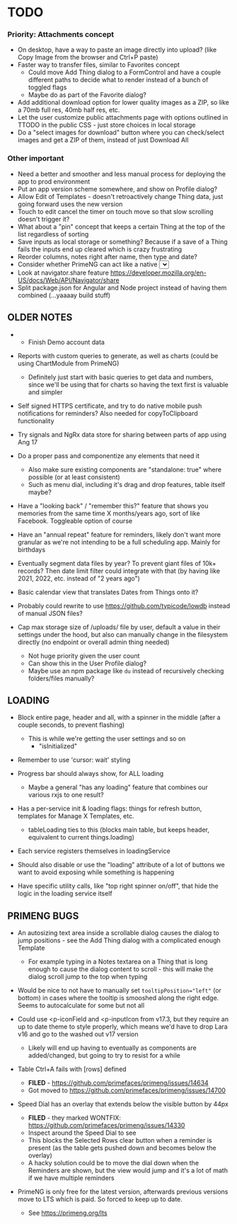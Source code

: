 # TODO

### Priority: Attachments concept
- On desktop, have a way to paste an image directly into upload? (like Copy Image from the browser and Ctrl+P paste)
- Faster way to transfer files, similar to Favorites concept
  - Could move Add Thing dialog to a FormControl and have a couple different paths to decide what to render instead of a bunch of toggled flags
  - Maybe do as part of the Favorite dialog?
- Add additional download option for lower quality images as a ZIP, so like a 70mb full res, 40mb half res, etc.
- Let the user customize public attachments page with options outlined in TTODO in the public CSS - just store choices in local storage
- Do a "select images for download" button where you can check/select images and get a ZIP of them, instead of just Download All

### Other important
- Need a better and smoother and less manual process for deploying the app to prod environment
- Put an app version scheme somewhere, and show on Profile dialog?
- Allow Edit of Templates - doesn't retroactively change Thing data, just going forward uses the new version
- Touch to edit cancel the timer on touch move so that slow scrolling doesn't trigger it?
- What about a "pin" concept that keeps a certain Thing at the top of the list regardless of sorting
- Save inputs as local storage or something? Because if a save of a Thing fails the inputs end up cleared which is crazy frustrating
- Reorder columns, notes right after name, then type and date?
- Consider whether PrimeNG can act like a native <select> on device mobile where the full list of options is shown as a built in popup - might be nicer
- Look at navigator.share feature https://developer.mozilla.org/en-US/docs/Web/API/Navigator/share
- Split package.json for Angular and Node project instead of having them combined (...yaaaay build stuff)

## OLDER NOTES
- * Finish Demo account data

- Reports with custom queries to generate, as well as charts (could be using ChartModule from PrimeNG)
  - Definitely just start with basic queries to get data and numbers, since we'll be using that for charts so having the text first is valuable and simpler
- Self signed HTTPS certificate, and try to do native mobile push notifications for reminders? Also needed for copyToClipboard functionality

- Try signals and NgRx data store for sharing between parts of app using Ang 17
- Do a proper pass and componentize any elements that need it
  - Also make sure existing components are "standalone: true" where possible (or at least consistent)
  - Such as menu dial, including it's drag and drop features, table itself maybe?
- Have a "looking back" / "remember this?" feature that shows you memories from the same time X months/years ago, sort of like Facebook. Toggleable option of course
- Have an "annual repeat" feature for reminders, likely don't want more granular as we're not intending to be a full scheduling app. Mainly for birthdays
- Eventually segment data files by year? To prevent giant files of 10k+ records? Then date limit filter could integrate with that (by having like 2021, 2022, etc. instead of "2 years ago")
- Basic calendar view that translates Dates from Things onto it?
- Probably could rewrite to use https://github.com/typicode/lowdb instead of manual JSON files?

- Cap max storage size of /uploads/ file by user, default a value in their settings under the hood, but also can manually change in the filesystem directly (no endpoint or overall admin thing needed)
  - Not huge priority given the user count
  - Can show this in the User Profile dialog?
  - Maybe use an npm package like `du` instead of recursively checking folders/files manually?

## LOADING
- Block entire page, header and all, with a spinner in the middle (after a couple seconds, to prevent flashing)
  - This is while we're getting the user settings and so on
    - "isInitialized"
- Remember to use 'cursor: wait' styling

- Progress bar should always show, for ALL loading
  - Maybe a general "has any loading" feature that combines our various rxjs to one result?

- Has a per-service init & loading flags: things for refresh button, templates for Manage X Templates, etc.
  - tableLoading ties to this (blocks main table, but keeps header, equivalent to current things.loading)
- Each service registers themselves in loadingService

- Should also disable or use the "loading" attribute of a lot of buttons we want to avoid exposing while something is happening

- Have specific utility calls, like "top right spinner on/off", that hide the logic in the loading service itself

## PRIMENG BUGS
- An autosizing text area inside a scrollable dialog causes the dialog to jump positions - see the Add Thing dialog with a complicated enough Template
  - For example typing in a Notes textarea on a Thing that is long enough to cause the dialog content to scroll - this will make the dialog scroll jump to the top when typing

- Would be nice to not have to manually set `tooltipPosition="left"` (or bottom) in cases where the tooltip is smooshed along the right edge. Seems to autocalculate for some but not all

- Could use <p-iconField and <p-inputIcon from v17.3, but they require an up to date theme to style properly, which means we'd have to drop Lara v16 and go to the washed out v17 version
  - Likely will end up having to eventually as components are added/changed, but going to try to resist for a while

- Table Ctrl+A fails with [rows] defined
  - **FILED** - https://github.com/primefaces/primeng/issues/14634
  - Got moved to https://github.com/primefaces/primeng/issues/14700

- Speed Dial has an overlay that extends below the visible button by 44px
  - **FILED** - they marked WONTFIX: https://github.com/primefaces/primeng/issues/14330
  - Inspect around the Speed Dial to see
  - This blocks the Selected Rows clear button when a reminder is present (as the table gets pushed down and becomes below the overlay)
  - A hacky solution could be to move the dial down when the Reminders are shown, but the view would jump and it's a lot of math if we have multiple reminders

- PrimeNG is only free for the latest version, afterwards previous versions move to LTS which is paid. So forced to keep up to date.
  - See https://primeng.org/lts
